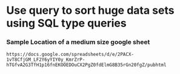 # Use query to sort huge data sets using SQL type queries

### Sample Location of a medium size google sheet
```console
https://docs.google.com/spreadsheets/d/e/2PACX-1vT8CfjGM_LF2Y6yYIY0y_KmrZrP-hTGfvA2G3TfH1p16fnEKOOEDOuCX2PgZ0fdElmG8B35rGn20fgZ/pubhtml
```